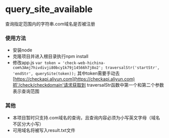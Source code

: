 # query_site_available
查询指定范围内的字符串.com域名是否被注册

### 使用方法
- 安装node
- 克隆项目并进入根目录执行npm install
- 修改app.js
`
var token = 'check-web-hichina-com%3Amj7hivdivji80bcy1k79j14566h7j8o2';
traversalStr('startStr', 'endStr', querySite(token));
`
其中token需要手动去[https://checkapi.aliyun.com](https://checkapi.aliyun.com)抓'/check/checkdomain'请求获取到
traversalStr函数中第一个和第二个参数表示查询范围

### 其他
- 本项目暂时只支持.com域名的查询，且查询内容必须为小写英文字母（域名不区分大小写）
- 可用域名将被写入result.txt文件